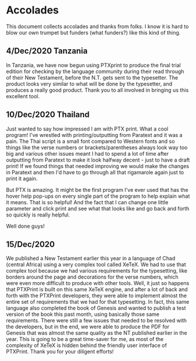 # Accolades

This document collects accolades and thanks from folks. I know it is hard to
blow our own trumpet but funders (what funders?) like this kind of thing.

## 4/Dec/2020 Tanzania

In Tanzania, we have now begun using PTXprint to produce the final trial edition
for checking by the language community during their read through of their New
Testament, before the N.T. gets sent to the typesetter. The product looks very
similar to what will be done by the typesetter, and produces a really good
product. Thank you to all involved in bringing us this excellent tool.

## 10/Dec/2020 Thailand

Just wanted to say how impressed I am with PTX print.
What a cool program! I've wrestled with printing/outputting from Paratext
and it was a pain. The Thai script is a small font compared to Western
fonts and so things like the verse numbers or brackets/parentheses always
look way too big and various other issues meant I had to spend a lot of
time after outputting from Paratext to make it look halfway decent - just to
have a draft print! If we found things that needed improving we would make
the changes in Paratext and then I'd have to go through all that rigamarole
again just to print it again.

But PTX is amazing.
It might be the first program I've ever used that has the hover help
pop-ups on every single part of the program to help explain what it means.
That is so helpful!
And the fact that I can change one little parameter and click print and see
what that looks like and go back and forth so quickly is really helpful.

Well done guys!

## 15/Dec/2020

We published a New Testament earlier this year in a language of Chad (central
Africa) using a very complex tool called XeTeX. We had to use that complex tool
because we had various requirements for the typesetting, like borders around the
page and decorations for the verse numbers, which were even more difficult to
produce with other tools. Well, it just so happens that PTXPrint is built on
this same XeTeX engine, and after a lot of back and forth with the PTXPrint
developers, they were able to implement almost the entire set of requirements
that we had for that typesetting. In fact, this same language also completed the
book of Genesis and wanted to publish a test version of the book this past
month, using basically those same requirements. There were still a few issues
that needed to be resolved with the developers, but in the end, we were able to
produce the PDF for Genesis that was almost the same quality as the NT published
earlier in the year. This is going to be a great time-saver for me, as most of
the complexity of XeTeX is hidden behind the friendly user interface of
PTXPrint. Thank you for your diligent efforts!
